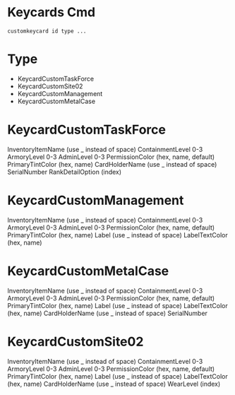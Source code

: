 # Keycards Cmd

`customkeycard id type ...`

# Type 
- KeycardCustomTaskForce
- KeycardCustomSite02
- KeycardCustomManagement
- KeycardCustomMetalCase

# KeycardCustomTaskForce

InventoryItemName (use _ instead of space)
ContainmentLevel 0-3
ArmoryLevel 0-3
AdminLevel 0-3
PermissionColor (hex, name, default)
PrimaryTintColor (hex, name)
CardHolderName (use _ instead of space)
SerialNumber
RankDetailOption (index)

# KeycardCustomManagement

InventoryItemName (use _ instead of space)
ContainmentLevel 0-3
ArmoryLevel 0-3
AdminLevel 0-3
PermissionColor (hex, name, default)
PrimaryTintColor (hex, name)
Label (use _ instead of space)
LabelTextColor (hex, name)

# KeycardCustomMetalCase

InventoryItemName (use _ instead of space)
ContainmentLevel 0-3
ArmoryLevel 0-3
AdminLevel 0-3
PermissionColor (hex, name, default)
PrimaryTintColor (hex, name)
Label (use _ instead of space)
LabelTextColor (hex, name)
CardHolderName (use _ instead of space)
SerialNumber

# KeycardCustomSite02

InventoryItemName (use _ instead of space)
ContainmentLevel 0-3
ArmoryLevel 0-3
AdminLevel 0-3
PermissionColor (hex, name, default)
PrimaryTintColor (hex, name)
Label (use _ instead of space)
LabelTextColor (hex, name)
CardHolderName (use _ instead of space)
WearLevel (index)